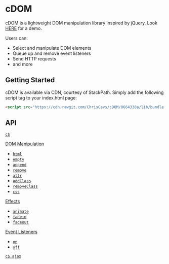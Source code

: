 # cDOM
cDOM is a lightweight DOM manipulation library inspired by jQuery. Look [HERE](https://chriscavs.github.io/cDOM-Demo/) for a demo.  

Users can:
* Select and manipulate DOM elements
* Queue up and remove event listeners
* Send HTTP requests
* and more

## Getting Started
cDOM is available via CDN, courtesy of StackPath.  Simply add the following script tag to your index.html page:

```html
<script src="https://cdn.rawgit.com/ChrisCavs/cDOM/0664338a/lib/bundle.js"></script>
```

## API

[`c$`](#c)   

[DOM Manipulation](#dom-manipulation)  
  * [`html`](#html)  
  * [`empty`](#empty)  
  * [`append`](#append)  
  * [`remove`](#remove)  
  * [`attr`](#attr)  
  * [`addClass`](#addclass)  
  * [`removeClass`](#removeclass)
  * [`css`](#css)

[Effects](#effects)
  * [`animate`](#animate)
  * [`fadein`](#fade-in)
  * [`fadeout`](#fade-out)
  
[Event Listeners](#event-listeners)  
  * [`on`](#on)  
  * [`off`](#off)  

[`c$.ajax`](#cajax) 
